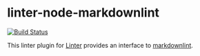 # linter-node-markdownlint

[![Build Status](https://travis-ci.org/josa42/atom-node-markdownlint.svg?branch=master)](https://travis-ci.org/josa42/atom-node-markdownlint)

This linter plugin for [Linter](https://github.com/AtomLinter/Linter) provides
an interface to [markdownlint](https://github.com/DavidAnson/markdownlint).
